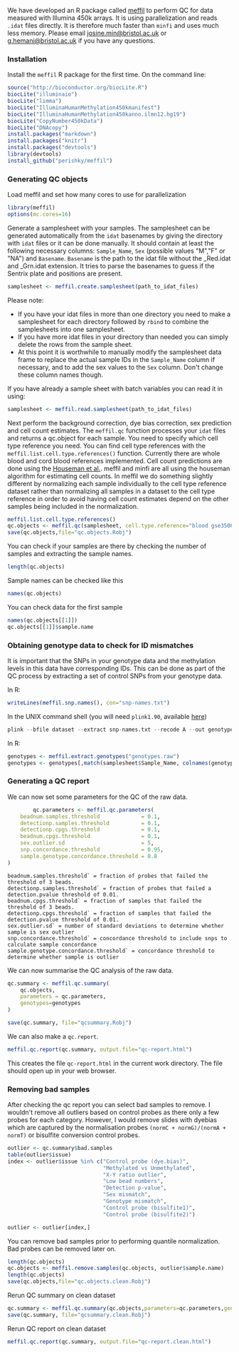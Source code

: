 We have developed an R package called [meffil](https://github.com/perishky/meffil) to perform QC for data measured with Illumina 450k arrays. It is using parallelization and reads `.idat` files directly. It is therefore much faster than `minfi` and uses much less memory. Please email [josine.min@bristol.ac.uk](josine.min@bristol.ac.uk) or [g.hemani@bristol.ac.uk](g.hemani@bristol.ac.uk) if you have any questions.

### Installation

Install the `meffil` R package for the first time. On the command line:

```r
source("http://bioconductor.org/biocLite.R")
biocLite("illuminaio")
biocLite("limma")
biocLite("IlluminaHumanMethylation450kmanifest")
biocLite("IlluminaHumanMethylation450kanno.ilmn12.hg19")
biocLite("CopyNumber450kData")
biocLite("DNAcopy")
install.packages("markdown")
install.packages("knitr")
install.packages("devtools")
library(devtools)
install_github("perishky/meffil")
```

### Generating QC objects

Load meffil and set how many cores to use for parallelization

```r
library(meffil)
options(mc.cores=16)
```

Generate a samplesheet with your samples. The samplesheet can be generated automatically from the `idat` basenames by giving the directory with `idat` files or it can be done manually. It should contain at least the following necessary columns: `Sample_Name`, `Sex` (possible values "M","F" or "NA") and `Basename`. 
`Basename` is the path to the idat file without the _Red.idat and _Grn.idat extension.  It tries to parse the basenames to guess if the Sentrix plate and positions are present. 

```r
samplesheet <- meffil.create.samplesheet(path_to_idat_files)
```

Please note: 
- If you have your idat files in more than one directory you need to make a samplesheet for each directory followed by `rbind` to combine the samplesheets into one samplesheet.
- If you have more idat files in your directory than needed you can simply delete the rows from the sample sheet.
- At this point it is worthwhile to manually modify the samplesheet data frame to replace the actual sample IDs in the `Sample_Name` column if necessary, and to add the sex values to the `Sex` column. Don't change these column names though.

If you have already a sample sheet with batch variables you can read it in using:
```r
samplesheet <- meffil.read.samplesheet(path_to_idat_files)
```

Next perform the background correction, dye bias correction, sex prediction and cell count estimates. The `meffil.qc` function processes your `idat` files and returns a qc.object for each sample. You need to specify which cell type reference you need. You can find cell type references with the `meffil.list.cell.type.references()` function. Currently there are whole blood and cord blood references implemented. Cell count predictions are done using the [Houseman et al.](http://www.ncbi.nlm.nih.gov/pubmed/22568884). meffil and minfi are all using the houseman algorithm for estimating cell counts. In meffil we do something slightly different by normalizing each sample individually to the cell type reference dataset rather than normalizing all samples in a dataset to the cell type reference in order to avoid having cell count estimates depend on the other samples being included in the normalization.

```r
meffil.list.cell.type.references()
qc.objects <- meffil.qc(samplesheet, cell.type.reference="blood gse35069 complete", verbose=TRUE)
save(qc.objects,file="qc.objects.Robj")
```

You can check if your samples are there by checking the number of samples and extracting the sample names.

```r
length(qc.objects)
```

Sample names can be checked like this

```r
names(qc.objects)
```

You can check data for the first sample

```r
names(qc.objects[[1]])
qc.objects[[1]]$sample.name
```

### Obtaining genotype data to check for ID mismatches

It is important that the SNPs in your genotype data and the methylation levels in this data have corresponding IDs. This can be done as part of the QC process by extracting a set of control SNPs from your genotype data.

In R:

```r
writeLines(meffil.snp.names(), con="snp-names.txt")
```

In the UNIX command shell (you will need `plink1.90`, available [here](https://www.cog-genomics.org/plink2))

```r
plink --bfile dataset --extract snp-names.txt --recode A --out genotypes
```

In R:

```r
genotypes <- meffil.extract.genotypes("genotypes.raw")
genotypes <- genotypes[,match(samplesheet$Sample_Name, colnames(genotypes))]
```

### Generating a QC report

We can now set some parameters for the QC of the raw data.

```r
        qc.parameters <- meffil.qc.parameters(
	beadnum.samples.threshold             = 0.1,
	detectionp.samples.threshold          = 0.1,
	detectionp.cpgs.threshold             = 0.1, 
	beadnum.cpgs.threshold                = 0.1,
	sex.outlier.sd                        = 5,
	snp.concordance.threshold             = 0.95,
	sample.genotype.concordance.threshold = 0.8
)
```

    beadnum.samples.threshold` = fraction of probes that failed the threshold of 3 beads.
    detectionp.samples.threshold` = fraction of probes that failed a detection.pvalue threshold of 0.01.
    beadnum.cpgs.threshold` = fraction of samples that failed the threshold of 3 beads.
    detectionp.cpgs.threshold` = fraction of samples that failed the detection.pvalue threshold of 0.01.
    sex.outlier.sd` = number of standard deviations to determine whether sample is sex outlier 
    snp.concordance.threshold` = concordance threshold to include snps to calculate sample concordance 
    sample.genotype.concordance.threshold` = concordance threshold to determine whether sample is outlier

We can now summarise the QC analysis of the raw data. 

```r
qc.summary <- meffil.qc.summary(
	qc.objects,
	parameters = qc.parameters,
	genotypes=genotypes
)

save(qc.summary, file="qcsummary.Robj")
```

We can also make a `qc.report`.

```r
meffil.qc.report(qc.summary, output.file="qc-report.html")
```

This creates the file `qc-report.html` in the current work directory. The file should open up in your web browser.


### Removing bad samples

After checking the qc report you can select bad samples to remove. I wouldn't remove all outliers based on control probes as there only a few probes for each category. However, I would remove slides with dyebias which are captured by the normalisation probes `(normC + normG)/(normA + normT)` or bisulfite conversion control probes.

```r
outlier <- qc.summary$bad.samples
table(outlier$issue)
index <- outlier$issue %in% c("Control probe (dye.bias)", 
                              "Methylated vs Unmethylated",
                              "X-Y ratio outlier",
                              "Low bead numbers",
                              "Detection p-value",
                              "Sex mismatch",
                              "Genotype mismatch",
                              "Control probe (bisulfite1)",
                              "Control probe (bisulfite2)")

outlier <- outlier[index,]
```

You can remove bad samples prior to performing quantile normalization. Bad probes can be removed later on.

```r
length(qc.objects)
qc.objects <- meffil.remove.samples(qc.objects, outlier$sample.name)
length(qc.objects)
save(qc.objects,file="qc.objects.clean.Robj")
```

Rerun QC summary on clean dataset

```r
qc.summary <- meffil.qc.summary(qc.objects,parameters=qc.parameters,genotypes=genotypes)
save(qc.summary, file="qcsummary.clean.Robj")
```

Rerun QC report on clean dataset

```r
meffil.qc.report(qc.summary, output.file="qc-report.clean.html")
```